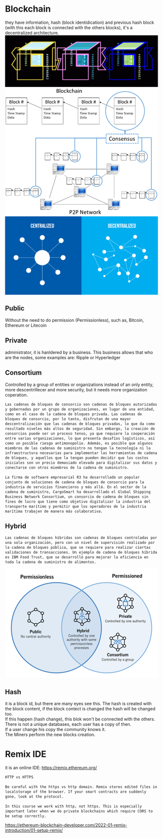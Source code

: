 # Blockchain
they have information, hash (block identidication) and previous hash block (with this each block is connected with the others blocks), it's a decentralized architecture.
<br />
<img src="images/1.png" /> <br />
<img src="images/2.png" /> <br />
<img src="images/3.jpg" /> <br />


## Public
Without the need to do permission (Permissionless), such as, Bitcoin, Ethereum or Litecoin

## Private
administrator, it is hanldered by a business.
This business allows that who are the nodes, some examples are: Ripple or Hyperledger

## Consortium
Controlled by a group of entities or organizations instead of an only entity, more descentrillecer and more security, but it needs more organization coperation.

```
Las cadenas de bloques de consorcio son cadenas de bloques autorizadas y gobernadas por un grupo de organizaciones, en lugar de una entidad, como en el caso de la cadena de bloques privada. Las cadenas de bloques de consorcio, por lo tanto, disfrutan de una mayor descentralización que las cadenas de bloques privadas, lo que da como resultado niveles más altos de seguridad. Sin embargo, la creación de consorcios puede ser un proceso tenso, ya que requiere la cooperación entre varias organizaciones, lo que presenta desafíos logísticos, así como un posible riesgo antimonopolio. Además, es posible que algunos miembros de las cadenas de suministro no tengan la tecnología ni la infraestructura necesarias para implementar las herramientas de cadena de bloques, y aquellos que la tengan pueden decidir que los costos iniciales son un precio demasiado elevado para digitalizar sus datos y conectarse con otros miembros de la cadena de suministro. 

La firma de software empresarial R3 ha desarrollado un popular conjunto de soluciones de cadena de bloques de consorcio para la industria de servicios financieros y más allá. En el sector de la cadena de suministro, CargoSmart ha desarrollado el Global Shipping Business Network Consortium, un consorcio de cadena de bloques sin fines de lucro que tiene como objetivo digitalizar la industria del transporte marítimo y permitir que los operadores de la industria marítima trabajen de manera más colaborativa.
```

## Hybrid
```
Las cadenas de bloques híbridas son cadenas de bloques controladas por una sola organización, pero con un nivel de supervisión realizado por la cadena de bloques pública, que se requiere para realizar ciertas validaciones de transacciones. Un ejemplo de cadena de bloques híbrida es IBM Food Trust, que se desarrolló para mejorar la eficiencia en toda la cadena de suministro de alimentos.
```
<img src="images/4.png" /> <br />

## Hash
it is a block id, but there are many eyes see this. The hash is created with the block content, if the block contect is changed the hash will be changed too.
<br />
If this happen (hash change), this blok won't be connected with the others.
<br />
There is not a unique databases, each user has a copy of then.
<br />
If a user change his copy the community knows it.
<br />
The Miners perform the new blocks creation.

# Remix IDE
it is an online IDE: https://remix.ethereum.org/

```
HTTP vs HTTPS

Be careful with the https vs http domain. Remix stores edited files in localstorage of the browser. If your smart contracts are suddenly gone, look at the protocol.

In this course we work with http, not https. This is especially important later when we do private blockchains which require CORS to be setup correctly.
```

https://ethereum-blockchain-developer.com/2022-01-remix-introduction/01-setup-remix/